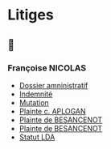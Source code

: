 <!-- ![img](../_aux/assises_Commons.png) -->

# Litiges

## 📁
### <a id="nicolas"></a>Françoise NICOLAS

* <a id="dossadmin"></a>[Dossier amninistratif](./nicolas-dossadmin.md)
* <a id="indemn"></a>[Indemnité](./nicolas-indemnite.md)
* <a id="mutation"></a>[Mutation](./nicolas-mutation.md)
* <a id="aplogan"></a>[Plainte c. APLOGAN](./nicolas-aplogan.md)
* <a id="besanc"></a>[Plainte de BESANCENOT](./nicolas-besanc.md)
* <a id="radiation"></a>[Plainte de BESANCENOT](./nicolas-radiation.md)
* <a id="lda"></a>[Statut LDA](./nicolas-lda.md)

<!--
---
[Photo](./cewiki-attrib.md#assises)
-->
